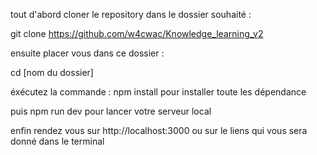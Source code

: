 tout d'abord cloner le repository dans le dossier souhaité : 

git clone https://github.com/w4cwac/Knowledge_learning_v2

ensuite placer vous dans ce dossier : 

cd [nom du dossier]

éxécutez la commande : npm install pour installer toute les dépendance

puis npm run dev pour lancer votre serveur local

enfin rendez vous sur http://localhost:3000 ou sur le liens qui vous sera donné dans le terminal



 
 
